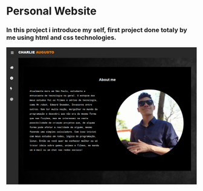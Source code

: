 # Personal Website

### In this project i introduce my self, first project done totaly by me using html and css technologies.

![Charlie Augusto](https://github.com/Charlie-Harpe/myportfolio/blob/master/demonstration.png)
